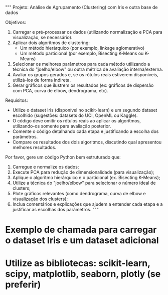 """
Projeto: Análise de Agrupamento (Clustering) com Iris e outra base de dados

Objetivos:
1. Carregar e pré-processar os dados (utilizando normalização e PCA para visualização, se necessário).
2. Aplicar dois algoritmos de clustering:
   - Um método hierárquico (por exemplo, linkage aglomerativo) 
   - Um método particional (por exemplo, Bisecting K-Means ou K-Means)
3. Selecionar os melhores parâmetros para cada método utilizando a técnica do "joelho/elbow" ou outra métrica de avaliação interna/externa.
4. Avaliar os grupos gerados e, se os rótulos reais estiverem disponíveis, utilizá-los de forma indireta.
5. Gerar gráficos que ilustrem os resultados (ex: gráficos de dispersão com PCA, curva de elbow, dendrograma, etc).

Requisitos:
- Utilize o dataset Iris (disponível no scikit-learn) e um segundo dataset escolhido (sugestões: datasets do UCI, OpenML ou Kaggle).
- O código deve omitir os rótulos reais ao aplicar os algoritmos, utilizando-os somente para avaliação posterior.
- Comente o código detalhando cada etapa e justificando a escolha dos parâmetros.
- Compare os resultados dos dois algoritmos, discutindo qual apresentou melhores resultados.

Por favor, gere um código Python bem estruturado que:
1. Carregue e normalize os dados;
2. Execute PCA para redução de dimensionalidade (para visualização);
3. Aplique o algoritmo hierárquico e o particional (ex. Bisecting K-Means);
4. Utilize a técnica do "joelho/elbow" para selecionar o número ideal de clusters;
5. Plote gráficos relevantes (como dendrograma, curva de elbow e visualização dos clusters);
6. Inclua comentários e explicações que ajudem a entender cada etapa e a justificar as escolhas dos parâmetros.
"""

# Exemplo de chamada para carregar o dataset Iris e um dataset adicional
# Utilize as bibliotecas: scikit-learn, scipy, matplotlib, seaborn, plotly (se preferir)
